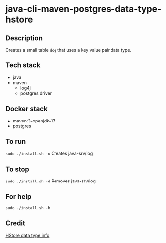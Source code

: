 # java-cli-maven-postgres-data-type-hstore

## Description
Creates a small table `dog` that uses
a key value pair data type.

## Tech stack
- java
- maven
  - log4j
  - postgres driver

## Docker stack
- maven:3-openjdk-17
- postgres

## To run
`sudo ./install.sh -u`
Creates java-srv/log

## To stop
`sudo ./install.sh -d`
Removes java-srv/log

## For help
`sudo ./install.sh -h`

## Credit
[HStore data type info](https://www.postgresqltutorial.com/postgresql-tutorial/postgresql-hstore/)
